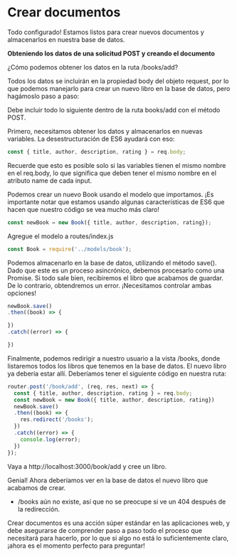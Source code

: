 # Crear documentos

Todo configurado! Estamos listos para crear nuevos documentos y almacenarlos en nuestra base de datos. 

**Obteniendo los datos de una solicitud POST y creando el documento**

¿Cómo podemos obtener los datos en la ruta /books/add?

Todos los datos se incluirán en la propiedad body del objeto request, por lo que podemos manejarlo para crear un nuevo libro en la base de datos, pero hagámoslo paso a paso:

Debe incluir todo lo siguiente dentro de la ruta books/add con el método POST.

Primero, necesitamos obtener los datos y almacenarlos en nuevas variables. La desestructuración de ES6 ayudará con eso:

```js
const { title, author, description, rating } = req.body;
```

Recuerde que esto es posible solo si las variables tienen el mismo nombre en el req.body, lo que significa que deben tener el mismo nombre en el atributo name de cada input.

Podemos crear un nuevo Book usando el modelo que importamos. ¡Es importante notar que estamos usando algunas características de ES6 que hacen que nuestro código se vea mucho más claro!

```js
const newBook = new Book({ title, author, description, rating});
```

Agregue el modelo a routes/index.js

```js
const Book = require('../models/book');
```

Podemos almacenarlo en la base de datos, utilizando el método save(). Dado que este es un proceso asincrónico, debemos procesarlo como una Promise. Si todo sale bien, recibiremos el libro que acabamos de guardar. De lo contrario, obtendremos un error. ¡Necesitamos controlar ambas opciones!

```js
newBook.save()
.then((book) => {

})
.catch((error) => {

})
```

Finalmente, podemos redirigir a nuestro usuario a la vista /books, donde listaremos todos los libros que tenemos en la base de datos. El nuevo libro ya debería estar allí. Deberíamos tener el siguiente código en nuestra ruta:

```js
router.post('/book/add', (req, res, next) => {
  const { title, author, description, rating } = req.body;
  const newBook = new Book({ title, author, description, rating})
  newBook.save()
  .then((book) => {
    res.redirect('/books');
  })
  .catch((error) => {
    console.log(error);
  })
});
```

Vaya a http://localhost:3000/book/add y cree un libro.

Genial! Ahora deberíamos ver en la base de datos el nuevo libro que acabamos de crear.

* /books aún no existe, así que no se preocupe si ve un 404 después de la redirección.

Crear documentos es una acción súper estándar en las aplicaciones web, y debe asegurarse de comprender paso a paso todo el proceso que necesitará para hacerlo, por lo que si algo no está lo suficientemente claro, ¡ahora es el momento perfecto para preguntar!